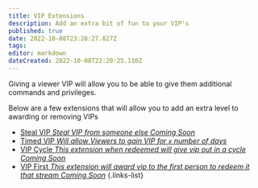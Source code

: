 ```yaml
---
title: VIP Extensions
description: Add an extra bit of fun to your VIP's
published: true
date: 2022-10-08T23:28:27.827Z
tags: 
editor: markdown
dateCreated: 2022-10-08T22:20:25.110Z
---
```


Giving a viewer VIP will allow you to be able to give them additional commands and privileges.

Below are a few extensions that will allow you to add an extra level to awarding or removing VIPs

- [Steal VIP *Steal VIP from someone else* *Coming Soon*]()
- [Timed VIP *Will allow Viewers to gain VIP for `x` number of days*](./timed-vip)
- [VIP Cycle *This extension when redeemed will give vip out in a cycle* *Coming Soon* ]()
- [VIP First *This extension will award vip to the first person to redeem it that stream*  *Coming Soon*]()
{.links-list}